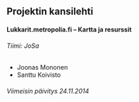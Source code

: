 
## Projektin kansilehti 

#### Lukkarit.metropolia.fi – Kartta ja resurssit


###### Tiimi: JoSa
  - Joonas Mononen
  - Santtu Koivisto

###### Viimeisin päivitys 24.11.2014
